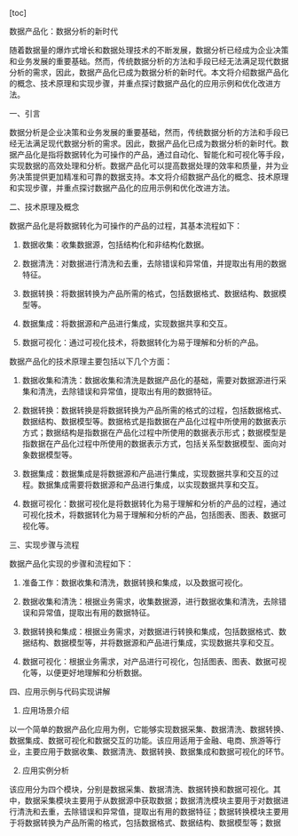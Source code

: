 
[toc]                    
                
                
数据产品化：数据分析的新时代

随着数据量的爆炸式增长和数据处理技术的不断发展，数据分析已经成为企业决策和业务发展的重要基础。然而，传统数据分析的方法和手段已经无法满足现代数据分析的需求，因此，数据产品化已成为数据分析的新时代。本文将介绍数据产品化的概念、技术原理和实现步骤，并重点探讨数据产品化的应用示例和优化改进方法。

一、引言

数据分析是企业决策和业务发展的重要基础，然而，传统数据分析的方法和手段已经无法满足现代数据分析的需求。因此，数据产品化已成为数据分析的新时代。数据产品化是指将数据转化为可操作的产品，通过自动化、智能化和可视化等手段，实现数据的高效处理和分析。数据产品化可以提高数据处理的效率和质量，并为业务决策提供更加精准和可靠的数据支持。本文将介绍数据产品化的概念、技术原理和实现步骤，并重点探讨数据产品化的应用示例和优化改进方法。

二、技术原理及概念

数据产品化是将数据转化为可操作的产品的过程，其基本流程如下：

1. 数据收集：收集数据源，包括结构化和非结构化数据。

2. 数据清洗：对数据进行清洗和去重，去除错误和异常值，并提取出有用的数据特征。

3. 数据转换：将数据转换为产品所需的格式，包括数据格式、数据结构、数据模型等。

4. 数据集成：将数据源和产品进行集成，实现数据共享和交互。

5. 数据可视化：通过可视化技术，将数据转化为易于理解和分析的产品。

数据产品化的技术原理主要包括以下几个方面：

1. 数据收集和清洗：数据收集和清洗是数据产品化的基础，需要对数据源进行采集和清洗，去除错误和异常值，提取出有用的数据特征。

2. 数据转换：数据转换是将数据转换为产品所需的格式的过程，包括数据格式、数据结构、数据模型等。数据格式是指数据在产品化过程中所使用的数据表示方式；数据结构是指数据在产品化过程中所使用的数据表示形式；数据模型是指数据在产品化过程中所使用的数据表示方式，包括关系型数据模型、面向对象数据模型等。

3. 数据集成：数据集成是将数据源和产品进行集成，实现数据共享和交互的过程。数据集成需要将数据源和产品进行集成，以实现数据共享和交互。

4. 数据可视化：数据可视化是将数据转化为易于理解和分析的产品的过程，通过可视化技术，将数据转化为易于理解和分析的产品，包括图表、图表、数据可视化等。

三、实现步骤与流程

数据产品化实现的步骤和流程如下：

1. 准备工作：数据收集和清洗，数据转换和集成，以及数据可视化。

2. 数据收集和清洗：根据业务需求，收集数据源，进行数据收集和清洗，去除错误和异常值，提取出有用的数据特征。

3. 数据转换和集成：根据业务需求，对数据进行转换和集成，包括数据格式、数据结构、数据模型等，并将数据源和产品进行集成，实现数据共享和交互。

4. 数据可视化：根据业务需求，对产品进行可视化，包括图表、图表、数据可视化等，以便更好地理解和分析数据。

四、应用示例与代码实现讲解

1. 应用场景介绍

以一个简单的数据产品化应用为例，它能够实现数据采集、数据清洗、数据转换、数据集成、数据可视化和数据交互的功能。该应用适用于金融、电商、旅游等行业，主要应用于数据收集、数据清洗、数据转换、数据集成和数据可视化的环节。

2. 应用实例分析

该应用分为四个模块，分别是数据采集、数据清洗、数据转换和数据可视化。其中，数据采集模块主要用于从数据源中获取数据；数据清洗模块主要用于对数据进行清洗和去重，去除错误和异常值，提取出有用的数据特征；数据转换模块主要用于将数据转换为产品所需的格式，包括数据格式、数据结构、数据模型等；数据

